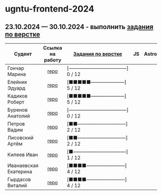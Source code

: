 # ugntu-frontend-2024

## 23.10.2024 — 30.10.2024 - выполнить [задания по верстке](https://ugntu-frontend.shtirlizc.ru)

| Судент | Ссылка на работу | [Задания по верстке](https://ugntu-frontend.shtirlizc.ru) | JS | Astro
|---|:-----------:|------------| --- | --- |
| Гончар Марина | [repo](https://github.com/goncharm/mmmmm.git) | [————————————] 0 / 12
| Елейник Эдуард | [repo](https://github.com/DonIkOt/Front_MPS_Eleynik) | [■■■■■———————] 5 / 12
| Кадиков Роберт | [repo](https://github.com/RobertKadikov/Frontend-MPSH24-Kadikov) | [■■■■■———————] 5 / 12
| Буренов Анатолий | [repo](https://github.com/AnatolyBurenov/index.html) | [————————————] 0 / 12
| Петров Вадим | [repo](https://github.com/Gilead-slaid/front-vadim) | [■■——————————] 2 / 12
| Лисовский Артём | [repo](https://github.com/LisVpustini/lissos.git) | [■■——————————] 2 / 12
| Килеев Иван | [repo](https://github.com/Supernova288/Front.git) | [■———————————] 1 / 12
| Иванаевская Екатерина | [repo](https://github.com/KatyaIva082/KatyaIvanaevskaya.git) | [■■■■————————] 4 / 12
| Гырдасов Виталий | [repo](https://github.com/vitaliik84/ugntumph) | [■■■■————————] 4 / 12
